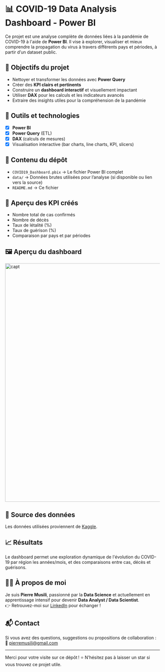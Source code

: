 # 📊 COVID-19 Data Analysis Dashboard - Power BI

Ce projet est une analyse complète de données liées à la pandémie de COVID-19 à l'aide de **Power BI**. Il vise à explorer, visualiser et mieux comprendre la propagation du virus à travers différents pays et périodes, à partir d’un dataset public.

## 🚀 Objectifs du projet

- Nettoyer et transformer les données avec **Power Query**
- Créer des **KPI clairs et pertinents**
- Construire un **dashboard interactif** et visuellement impactant
- Utiliser **DAX** pour les calculs et les indicateurs avancés
- Extraire des insights utiles pour la compréhension de la pandémie

## 🧰 Outils et technologies

- [x] **Power BI**
- [x] **Power Query** (ETL)
- [x] **DAX** (calculs de mesures)
- [x] Visualisation interactive (bar charts, line charts, KPI, slicers)

## 📁 Contenu du dépôt

- `COVID19_Dashboard.pbix` → Le fichier Power BI complet
- `data/` → Données brutes utilisées pour l’analyse (si disponible ou lien vers la source)
- `README.md` → Ce fichier

## 📌 Aperçu des KPI créés

- Nombre total de cas confirmés
- Nombre de décès
- Taux de létalité (%)
- Taux de guérison (%)
- Comparaison par pays et par périodes

## 🖼️ Aperçu du dashboard

<img width="776" alt="capt" src="https://github.com/user-attachments/assets/09db1921-3afa-4a2f-b04d-145865eeb289" />


## 🔗 Source des données

Les données utilisées proviennent de [Kaggle](https://www.kaggle.com/).

## 📈 Résultats

Le dashboard permet une exploration dynamique de l'évolution du COVID-19 par région les années/mois, et des comparaisons entre cas, décès et guérisons.

## 🙋‍♂️ À propos de moi

Je suis **Pierre Musili**, passionné par la **Data Science** et actuellement en apprentissage intensif pour devenir **Data Analyst / Data Scientist**.  
👉 Retrouvez-moi sur [LinkedIn](https://www.linkedin.com/in/pierre-musili/) pour échanger !

## 📬 Contact

Si vous avez des questions, suggestions ou propositions de collaboration :  
📧 pierremusili@gmail.com

---

Merci pour votre visite sur ce dépôt ! ⭐ N’hésitez pas à laisser un star si vous trouvez ce projet utile.
